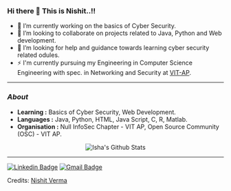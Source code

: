 ### Hi there 👋 This is Nishit..!!

<!--
**Nishit3479/Nishit3479** is a ✨ _special_ ✨ repository because its `README.md` (this file) appears on your GitHub profile.

- 😄 Pronouns: ...
- ⚡ Fun fact: ...
-->
- 🔭 I’m currently working on the basics of Cyber Security.
- 🌱 I’m looking to collaborate on projects related to Java, Python and Web development. 
- 🤔 I’m looking for help and guidance towards learning cyber security related odules.
- ⚡ I'm currently pursuing my Engineering in Computer Science Engineering with spec. in Networking and Security at [VIT-AP](https://vitap.ac.in/).

---------------------------------------------------------------------------------------------------------------------------------------------------------------------------------
### <i>About</i>

-  **Learning :** Basics of Cyber Security, Web Development.
-  **Languages :** Java, Python, HTML, Java Script, C, R, Matlab.
-  **Organisation :** Null InfoSec Chapter - VIT AP, Open Source Community (OSC) - VIT AP.

<p align="center">
  <img alt="Isha's Github Stats" src="https://github-readme-stats.vercel.app/api?username=Nishit3479&show_icons=true&theme=radical">
</p>


-----
[![Linkedin Badge](https://img.shields.io/badge/-NishitVerma-blue?style=flat-square&logo=Linkedin&logoColor=white&link=https://www.linkedin.com/in/ishagupta20//)](https://www.linkedin.com/in/nishit-verma-0bba911a5)  [![Gmail Badge](https://img.shields.io/badge/-NishitVerma-c14438?style=flat-square&logo=Gmail&logoColor=white&link=mailto:nishitverma1312@gmail.com)](mailto:nishitverma1312@gmail.com)

Credits: [Nishit Verma](https://github.com/Nishit3479)
